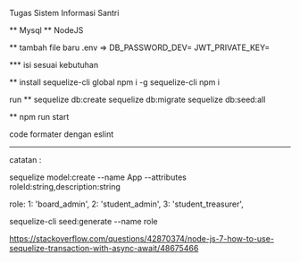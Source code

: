 Tugas Sistem Informasi Santri

** Mysql
** NodeJS 

** tambah file baru 
.env => 
    DB_PASSWORD_DEV=
    JWT_PRIVATE_KEY=

*** isi sesuai kebutuhan

** install sequelize-cli global
    npm i -g sequelize-cli
    npm i

run 
**
    sequelize db:create
    sequelize db:migrate
    sequelize db:seed:all

**
    npm run start

code formater dengan eslint

________________________________________________________________________________________________________

catatan : 








sequelize model:create --name App --attributes roleId:string,description:string


role: 
1: 'board_admin',
2: 'student_admin',
3: 'student_treasurer',



sequelize-cli seed:generate --name role

https://stackoverflow.com/questions/42870374/node-js-7-how-to-use-sequelize-transaction-with-async-await/48675466   